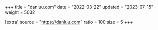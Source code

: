 +++
title = "danluu.com"
date = "2022-03-22"
updated = "2023-07-15"
weight = 5032

[extra]
source = "https://danluu.com"
ratio = 100
size = 5
+++
